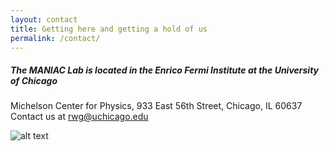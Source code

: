 ```yaml
---
layout: contact
title: Getting here and getting a hold of us
permalink: /contact/
---
```

<!-- formspree:
    email: jeremyvan614@gmail.com
    redirect: /thanks/  -->
##### The MANIAC Lab is located in the Enrico Fermi Institute at the University of Chicago

Michelson Center for Physics, 933 East 56th Street, Chicago, IL 60637
Contact us at rwg@uchicago.edu

![alt text][logo]

[logo]: {{site.url}}/assets/posts/prc_building.jpg "Logo Title Text 2"
